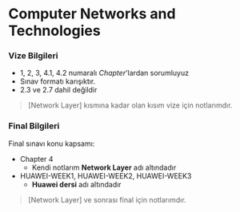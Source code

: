 # Computer Networks and Technologies <!-- omit in toc -->

### Vize Bilgileri

- 1, 2, 3, 4.1, 4.2 numaralı *Chapter*'lardan sorumluyuz
- Sınav formatı karışıktır.
- 2.3 ve 2.7 dahil değildir

> [Network Layer] kısmına kadar olan kısım vize için notlarımdır.

### Final Bilgileri

Final sınavı konu kapsamı:

- Chapter 4
  - Kendi notlarım **Network Layer** adı altındadır
- HUAWEI-WEEK1, HUAWEI-WEEK2, HUAWEI-WEEK3
  - **Huawei dersi** adı altındadır

> [Network Layer] ve sonrası final için notlarımdır.
